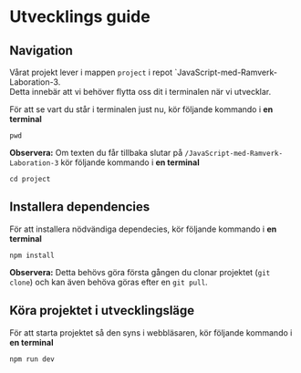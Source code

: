 # Utvecklings guide

## Navigation
Vårat projekt lever i mappen `project` i repot `JavaScript-med-Ramverk-Laboration-3. <br />
Detta innebär att vi behöver flytta oss dit i terminalen när vi utvecklar.

För att se vart du står i terminalen just nu, kör följande kommando i **en terminal**
```
pwd
```

**Observera:** Om texten du får tillbaka slutar på `/JavaScript-med-Ramverk-Laboration-3` kör följande kommando i **en terminal**
```
cd project
```

## Installera dependencies
För att installera nödvändiga dependecies, kör följande kommando i **en terminal**
```
npm install
```
**Observera:** Detta behövs göra första gången du clonar projektet (`git clone`) och kan även behöva göras efter en `git pull`.

## Köra projektet i utvecklingsläge
För att starta projektet så den syns i webbläsaren, kör följande kommando i **en terminal**
```
npm run dev
```
